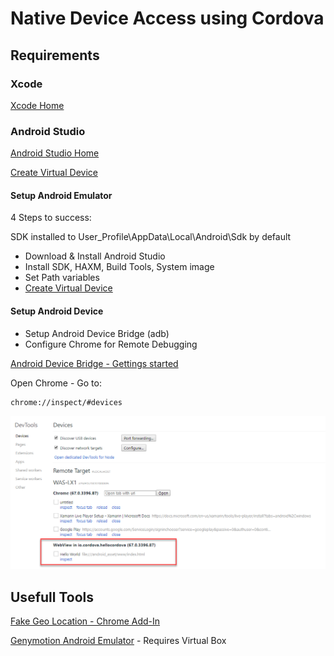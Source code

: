 # Native Device Access using Cordova

## Requirements

### Xcode

[Xcode Home](https://developer.apple.com/xcode/)

### Android Studio

[Android Studio Home](https://developer.android.com/studio/)

[Create Virtual Device](https://developer.android.com/studio/run/managing-avds)

#### Setup Android Emulator

4 Steps to success:

SDK installed to User_Profile\AppData\Local\Android\Sdk by default

- Download & Install Android Studio
- Install SDK, HAXM, Build Tools, System image
- Set Path variables
- [Create Virtual Device](https://developer.android.com/studio/run/managing-avds)

#### Setup Android Device

- Setup Android Device Bridge (adb)
- Configure Chrome for Remote Debugging

[Android Device Bridge - Gettings started](https://www.xda-developers.com/install-adb-windows-macos-linux/)

Open Chrome - Go to:

```
chrome://inspect/#devices
```

![Img Debugging](_Images/debug.png)

## Usefull Tools

[Fake Geo Location - Chrome Add-In](https://chrome.google.com/webstore/detail/manual-geolocation/jpiefjlgcjmciajdcinaejedejjfjgki?hl=en)

[Genymotion Android Emulator](https://www.genymotion.com/) - Requires Virtual Box
